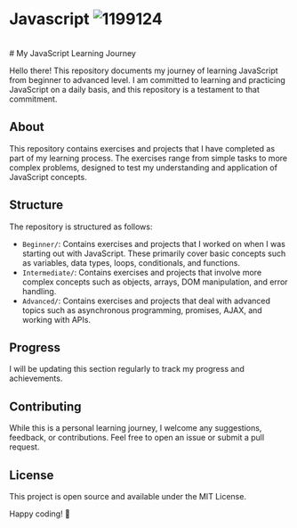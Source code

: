 # Javascript ![1199124](https://github.com/karanop001018/Javascript/assets/96780293/64d06b86-59a9-4695-a982-c3c1b9c69215)
<br>
# My JavaScript Learning Journey

Hello there! This repository documents my journey of learning JavaScript from beginner to advanced level. I am committed to learning and practicing JavaScript on a daily basis, and this repository is a testament to that commitment.

## About

This repository contains exercises and projects that I have completed as part of my learning process. The exercises range from simple tasks to more complex problems, designed to test my understanding and application of JavaScript concepts.

## Structure

The repository is structured as follows:

- `Beginner/`: Contains exercises and projects that I worked on when I was starting out with JavaScript. These primarily cover basic concepts such as variables, data types, loops, conditionals, and functions.
- `Intermediate/`: Contains exercises and projects that involve more complex concepts such as objects, arrays, DOM manipulation, and error handling.
- `Advanced/`: Contains exercises and projects that deal with advanced topics such as asynchronous programming, promises, AJAX, and working with APIs.

## Progress

I will be updating this section regularly to track my progress and achievements.

## Contributing

While this is a personal learning journey, I welcome any suggestions, feedback, or contributions. Feel free to open an issue or submit a pull request.

## License

This project is open source and available under the MIT License.

Happy coding! 🚀

